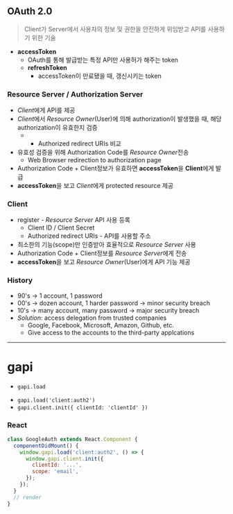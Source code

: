 ## OAuth 2.0

> Client가 Server에서 사용자의 정보 및 권한을 안전하게 위임받고 API를 사용하기 위한 기술

- **accessToken**
  - OAuth를 통해 발급받는 특정 API만 사용허가 해주는 token
  - **refreshToken**
    - accessToken이 만료됐을 때, 갱신시키는 token

### Resource Server / Authorization Server

- *Client*에게 API를 제공
- *Client*에서 _Resource Owner_(User)에 의해 authorization이 발생했을 때, 해당 authorization이 유효한지 검증
  - - Authorized redirect URIs 비교
- 유효성 검증을 위해 Authorization Code를 *Resource Owner*전송
  - Web Browser redirection to authorization page
- Authorization Code + Client정보가 유효하면 **accessToken**을 **Client**에게 발급
- **accessToken**을 보고 *Client*에게 protected resource 제공

### Client

- register - _Resource Server_ API 사용 등록
  - Client ID / Client Secret
  - Authorized redirect URIs - API를 사용할 주소
- 최소한의 기능(scope)만 인증받아 효율적으로 _Resource Server_ 사용
- Authorization Code + Client정보를 *Resource Server*에게 전송
- **accessToken**을 보고 _Resource Owner_(User)에게 API 기능 제공

### History

- 90's &rarr; 1 account, 1 password
- 00's &rarr; dozen account, 1 harder password &rarr; minor security breach
- 10's &rarr; many account, many password &rarr; major security breach
- _Solution_: access delegation from trusted companies
  - Google, Facebook, Microsoft, Amazon, Github, etc.
  - Give access to the accounts to the third-party applcations

---

# gapi

- `gapi.load`

* `gapi.load('client:auth2')`
* `gapi.client.init({ clientId: 'clientId' })`

### React

```javascript
class GoogleAuth extends React.Component {
  componentDidMount() {
    window.gapi.load('client:auth2', () => {
      window.gapi.client.init({
        clientId: '...',
        scope: 'email',
      });
    });
  }
  // render
}
```
